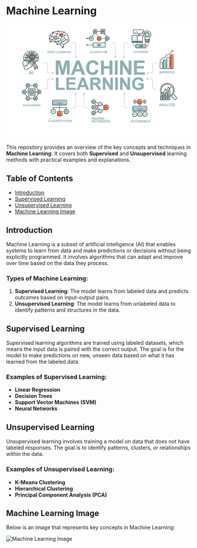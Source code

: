 # Machine Learning

![Machine Learning Image](machine%20learning%20img.jpeg)

This repository provides an overview of the key concepts and techniques in **Machine Learning**. It covers both **Supervised** and **Unsupervised** learning methods with practical examples and explanations.

## Table of Contents

- [Introduction](#introduction)
- [Supervised Learning](#supervised-learning)
- [Unsupervised Learning](#unsupervised-learning)
- [Machine Learning Image](#machine-learning-image)

## Introduction

Machine Learning is a subset of artificial intelligence (AI) that enables systems to learn from data and make predictions or decisions without being explicitly programmed. It involves algorithms that can adapt and improve over time based on the data they process.

### Types of Machine Learning:

1. **Supervised Learning**: The model learns from labeled data and predicts outcomes based on input-output pairs.
2. **Unsupervised Learning**: The model learns from unlabeled data to identify patterns and structures in the data.

## Supervised Learning

Supervised learning algorithms are trained using labeled datasets, which means the input data is paired with the correct output. The goal is for the model to make predictions on new, unseen data based on what it has learned from the labeled data.

### Examples of Supervised Learning:

- **Linear Regression**
- **Decision Trees**
- **Support Vector Machines (SVM)**
- **Neural Networks**

## Unsupervised Learning

Unsupervised learning involves training a model on data that does not have labeled responses. The goal is to identify patterns, clusters, or relationships within the data.

### Examples of Unsupervised Learning:

- **K-Means Clustering**
- **Hierarchical Clustering**
- **Principal Component Analysis (PCA)**

## Machine Learning Image

Below is an image that represents key concepts in Machine Learning:

![Machine Learning Image](machine_learning_img.jpeg)

